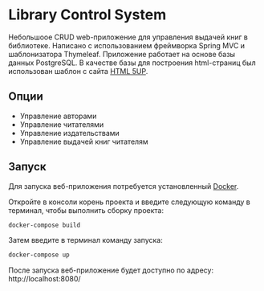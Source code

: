 # Library Control System

Небольшоое CRUD web-приложение для управления выдачей книг в библиотеке. Написано с использованием фреймворка Spring MVC и шаблонизатора Thymeleaf. Приложение работает на основе базы данных PostgreSQL. В качестве базы для построения html-страниц был использован шаблон с сайта [HTML 5UP](https://html5up.net/).

## Опции

- Управление авторами
- Управление читателями
- Управление издательствами
- Управление выдачей книг читателям

## Запуск
Для запуска веб-приложения потребуется установленный [Docker](https://www.docker.com/).

Откройте в консоли корень проекта и введите следующую команду в терминал, чтобы выполнить сборку проекта:
```sh
docker-compose build
```
Затем введите в терминал команду запуска:
```sh
docker-compose up
```
После запуска веб-приложение будет доступно по адресу: http://localhost:8080/
